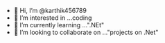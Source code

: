 - 👋 Hi, I’m @karthik456789
- 👀 I’m interested in ...coding
- 🌱 I’m currently learning ...".NEt"
- 💞️ I’m looking to collaborate on ..."projects on .Net"


